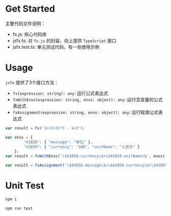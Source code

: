# Get Started

主要代码文件说明：

- fx.js: 核心代码库
- jsfx.ts: 对 `fx.js` 的封装，向上提供 `TypeScript` 接口
- jsfx.test.ts: 单元测试代码，有一些使用示例

# Usage

`jsfx` 提供了3个接口方法：

- `fx(expression: string): any`: 运行公式表达式
- `fxWithEnvs(expression: string, envs: object): any`: 运行含变量的公式表达式
- `fxAssignment(expression: string, envs: object): any`: 运行赋值公式表达式

```typescript
var result = fx('1+(2+3)*7 - 4/2');

var envs = {
		"43858": { "message": "单位" },
		"43859": { "currency": "100", "unitName": "人民币" }
	};
var result = fxWithEnvs('\$43859.currency\$+\$43859.unitName\$', envs);

var result = fxAssignment('\$43858.message\$=\$43859.currency\$+\$43859.unitName\$', envs);

```

# Unit Test

```bash
npm i

npm run test
```
